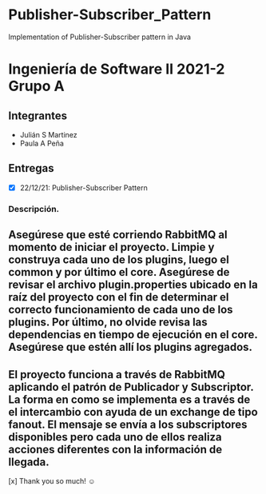 # Publisher-Subscriber_Pattern
Implementation of Publisher-Subscriber pattern in Java
# Ingeniería de Software II 2021-2 Grupo A

## Integrantes
* Julián S Martinez
* Paula A Peña

## Entregas
- [x] 22/12/21: Publisher-Subscriber Pattern

### Descripción.

## Asegúrese que esté corriendo RabbitMQ al momento de iniciar el proyecto. Limpie y construya cada uno de los plugins, luego el common y por último el core. Asegúrese de revisar el archivo plugin.properties ubicado en la raíz del proyecto con el fin de determinar el correcto funcionamiento de cada uno de los plugins. Por último, no olvide revisa las dependencias en tiempo de ejecución en el core. Asegúrese que estén allí los plugins agregados.

## El proyecto funciona a través de RabbitMQ aplicando el patrón de Publicador y Subscriptor. La forma en como se implementa es a través de el intercambio con ayuda de un exchange de tipo fanout. El mensaje se envía a los subscriptores disponibles pero cada uno de ellos realiza acciones diferentes con la información de llegada.

[x] Thank you so much! :relaxed:

